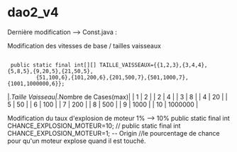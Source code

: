 # dao2_v4

Dernière modification --> Const.java : 


Modification des vitesses de base / tailles vaisseaux

<pre><code class="java">
 public static final int[][] TAILLE_VAISSEAUX={{1,2,3},{3,4,4},{5,8,5},{9,20,5},{21,50,5},
         {51,100,6},{101,200,6},{201,500,7},{501,1000,7},{1001,1000000,6}};
</code></pre>

|_.Taille Vaisseau|_.Nombre de Cases(max)|
| 1 | 2 |
| 2 | 4 |
| 3 | 8 |
| 4 | 20 |
| 5 | 50 |
| 6 | 100 |
| 7 | 200 |
| 8 | 500 |
| 9 | 1000 |
| 10 | 1000000 |

Modification du taux d'explosion de moteur 1% --> 10%
 public static final int CHANCE_EXPLOSION_MOTEUR=10;
// public static final int CHANCE_EXPLOSION_MOTEUR=1; -- Origin
  //le pourcentage de chance pour qu'un moteur explose quand il est touché.
